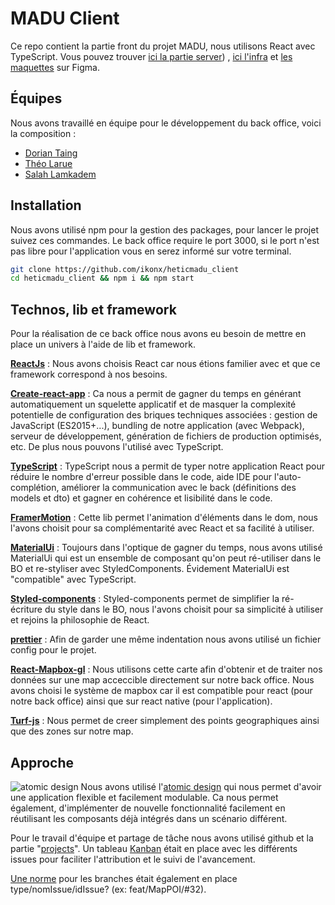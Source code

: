 
# MADU Client

Ce repo contient la partie front du projet MADU, nous utilisons React avec TypeScript. Vous pouvez trouver [ici la partie server](https://github.com/PierreTurnbull/heticmadu_api)) , [ici l'infra](https://github.com/PierreTurnbull/heticmadu) et [les maquettes](https://www.figma.com/file/6aBGYH8gCnCshGk8tuRqIP/Back-office) sur Figma.

## Équipes

Nous avons travaillé en équipe pour le développement du back office, voici la composition : 

 - [Dorian Taing](https://github.com/doriantaing)
 - [Théo Larue](https://github.com/Theo-LARUE)
 - [Salah Lamkadem](https://github.com/ikonx)

## Installation

Nous avons utilisé npm pour la gestion des packages, pour lancer le projet suivez ces commandes. Le back office require le port 3000, si le port n'est pas libre pour l'application vous en serez informé sur votre terminal.

```bash
git clone https://github.com/ikonx/heticmadu_client
cd heticmadu_client && npm i && npm start
```


## Technos, lib et framework

Pour la réalisation de ce back office nous avons eu besoin de mettre en place un univers à l'aide de lib et framework.

**[ReactJs](https://github.com/facebook/react)** : Nous avons choisis React car nous étions familier avec et que ce framework correspond à nos besoins.

**[Create-react-app](https://github.com/facebook/create-react-app)** : Ca nous a permit de gagner du temps en générant automatiquement un squelette applicatif et de masquer la complexité potentielle de configuration des briques techniques associées : gestion de JavaScript (ES2015+...), bundling de notre application (avec Webpack), serveur de développement, génération de fichiers de production optimisés, etc. De plus nous pouvons l'utilisé avec TypeScript.

**[TypeScript](https://github.com/facebook/react)** :  TypeScript nous a permit de typer notre application React pour réduire le nombre d'erreur possible dans le code, aide IDE pour l'auto-complétion, améliorer la communication avec le back (définitions des models et dto) et gagner en cohérence et lisibilité dans le code.

**[FramerMotion](https://www.framer.com/api/motion/)** : Cette lib permet l'animation d'éléments dans le dom, nous l'avons choisit pour sa complémentarité avec React et sa facilité à utiliser.

**[MaterialUi](https://material-ui.com/)** : Toujours dans l'optique de gagner du temps, nous avons utilisé MaterialUi qui est un ensemble de composant qu'on peut ré-utiliser dans le BO et re-styliser avec StyledComponents. Évidement MaterialUi est "compatible" avec TypeScript.

**[Styled-components](https://styled-components.com/)** : Styled-components permet de simplifier la ré-écriture du style dans le BO, nous l'avons choisit pour sa simplicité à utiliser et rejoins la philosophie de React.

**[prettier](https://github.com/ikonx/heticmadu_client/blob/master/.prettierrc.js)** : Afin de garder une même indentation nous avons utilisé un fichier config pour le projet. 

**[React-Mapbox-gl](https://github.com/alex3165/react-mapbox-gl)** : Nous utilisons cette carte afin d'obtenir et de traiter nos données sur une map acceccible directement sur notre back office. Nous avons choisi le système de mapbox car il est compatible pour react (pour notre back office) ainsi que sur react native (pour l'application).

**[Turf-js](https://github.com/Turfjs/turf)** : Nous permet de creer simplement des points geographiques ainsi que des zones sur notre map.

## Approche

![atomic design](https://user-images.githubusercontent.com/4838076/33235048-d083dca6-d217-11e7-9aea-9a5ef5ae6fe7.png)
Nous avons utilisé l'[atomic design](https://github.com/danilowoz/react-atomic-design) qui nous permet d'avoir une application flexible et facilement modulable. Ca nous permet également, d'implémenter de nouvelle fonctionnalité facilement en réutilisant les composants déjà intégrés dans un scénario différent.

Pour le travail d'équipe et partage de tâche nous avons utilisé github et la partie "[projects](https://github.com/ikonx/heticmadu_client/projects/1)". 
Un tableau [Kanban](https://github.com/ikonx/heticmadu_client/projects/1) était en place avec les différents issues pour faciliter l'attribution et le suivi de l'avancement. 

[Une norme](https://github.com/ikonx/heticmadu_client/network) pour les branches était également en place type/nomIssue/idIssue? (ex: feat/MapPOI/#32).
